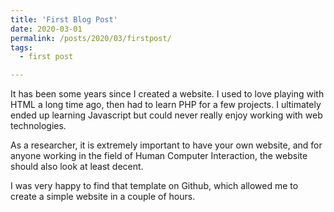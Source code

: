 ```yaml
---
title: 'First Blog Post'
date: 2020-03-01
permalink: /posts/2020/03/firstpost/
tags:
  - first post

---
```


It has been some years since I created a website. I used to love playing with HTML a long time ago, then had to learn PHP for a few projects.
I ultimately ended up learning Javascript but could never really enjoy working with web technologies.

As a researcher, it is extremely important to have your own website, and for anyone working in the field of Human Computer Interaction, the website should also look at least decent.

I was very happy to find that template on Github, which allowed me to create a simple website in a couple of hours.
